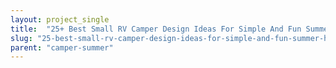 ```yaml
---
layout: project_single
title:  "25+ Best Small RV Camper Design Ideas For Simple And Fun Summer Holiday"
slug: "25-best-small-rv-camper-design-ideas-for-simple-and-fun-summer-holiday"
parent: "camper-summer"
---
```

 